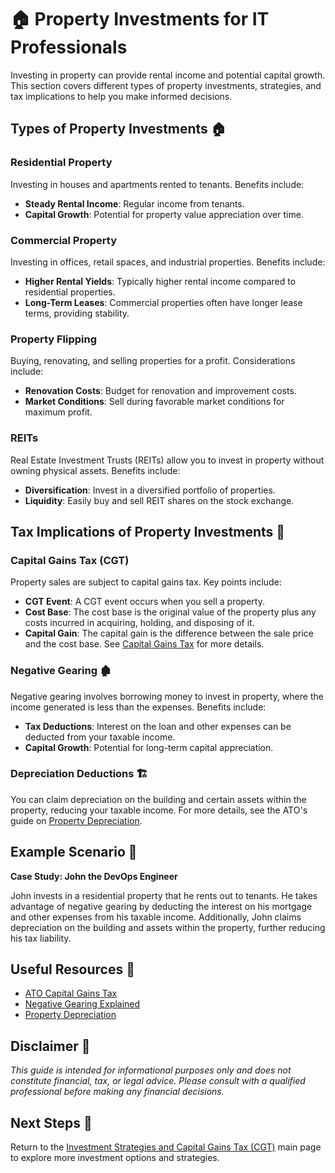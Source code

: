 # 🏠 Property Investments for IT Professionals

Investing in property can provide rental income and potential capital growth. This section covers different types of property investments, strategies, and tax implications to help you make informed decisions.

## Types of Property Investments 🏠

### Residential Property

Investing in houses and apartments rented to tenants. Benefits include:

- **Steady Rental Income**: Regular income from tenants.
- **Capital Growth**: Potential for property value appreciation over time.

### Commercial Property

Investing in offices, retail spaces, and industrial properties. Benefits include:

- **Higher Rental Yields**: Typically higher rental income compared to residential properties.
- **Long-Term Leases**: Commercial properties often have longer lease terms, providing stability.

### Property Flipping

Buying, renovating, and selling properties for a profit. Considerations include:

- **Renovation Costs**: Budget for renovation and improvement costs.
- **Market Conditions**: Sell during favorable market conditions for maximum profit.

### REITs

Real Estate Investment Trusts (REITs) allow you to invest in property without owning physical assets. Benefits include:

- **Diversification**: Invest in a diversified portfolio of properties.
- **Liquidity**: Easily buy and sell REIT shares on the stock exchange.

## Tax Implications of Property Investments 🧾

### Capital Gains Tax (CGT)

Property sales are subject to capital gains tax. Key points include:

- **CGT Event**: A CGT event occurs when you sell a property.
- **Cost Base**: The cost base is the original value of the property plus any costs incurred in acquiring, holding, and disposing of it.
- **Capital Gain**: The capital gain is the difference between the sale price and the cost base. See [Capital Gains Tax](capital-gains-tax.md) for more details.

### Negative Gearing 🏚️

Negative gearing involves borrowing money to invest in property, where the income generated is less than the expenses. Benefits include:

- **Tax Deductions**: Interest on the loan and other expenses can be deducted from your taxable income.
- **Capital Growth**: Potential for long-term capital appreciation.

### Depreciation Deductions 🏗️

You can claim depreciation on the building and certain assets within the property, reducing your taxable income. For more details, see the ATO's guide on [Property Depreciation](https://www.ato.gov.au/General/Property/Residential-rental-properties/Rental-property-expenses/).

## Example Scenario 📘

**Case Study: John the DevOps Engineer**

John invests in a residential property that he rents out to tenants. He takes advantage of negative gearing by deducting the interest on his mortgage and other expenses from his taxable income. Additionally, John claims depreciation on the building and assets within the property, further reducing his tax liability.

## Useful Resources 🔗

- [ATO Capital Gains Tax](https://www.ato.gov.au/Individuals/Capital-gains-tax/)
- [Negative Gearing Explained](https://www.moneysmart.gov.au/investments-and-financial-advice/negative-gearing)
- [Property Depreciation](https://www.ato.gov.au/General/Property/Residential-rental-properties/Rental-property-expenses/)

## Disclaimer 🚨

*This guide is intended for informational purposes only and does not constitute financial, tax, or legal advice. Please consult with a qualified professional before making any financial decisions.*

## Next Steps 🚀

Return to the [Investment Strategies and Capital Gains Tax (CGT)](investment-strategies.md) main page to explore more investment options and strategies.
